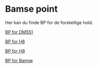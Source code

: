 # Bamse point

Her kan du finde BP for de forskellige hold.

[BP for DM551](dm551.md)

[BP for H8](H8.md)

[BP for H9](H9.md)

[BP for Bamse](Bamse.md)

